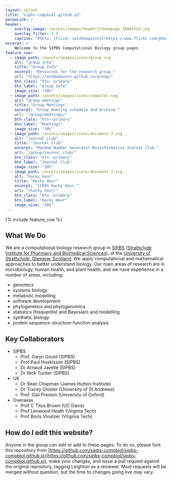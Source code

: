 ```yaml
---
layout: splash
title: "sipbs-compbiol.github.io"
permalink: /
header:
    overlay_image: /assets/images/headers/homepage_1600x524.jpg
    overlay_filter: 0.5
    caption: "Photo: [Flickr (widdowquinn)](https://www.flickr.com/photos/widdowquinn/7519465880/in/photolist-cstdqG-7K4AjU-csfgvh-cstees-cstcAY)"
excerpt: >
    Welcome to the SIPBS Computational Biology group pages
feature_row:
  - image_path: /assets/images/icons/group.svg
    alt: "group info"
    title: "Group Info"
    excerpt: "Resources for the research group."
    url: "https://widdowquinn.github.io/group/"
    btn_class: "btn--primary"
    btn_label: "Group Info"
    image_size: "30%"
  - image_path: /assets/images/icons/computer.svg
    alt: "group meetings"
    title: "Group Meetings"
    excerpt: "Group meeting schedule and archive."
    url: "/group/meetings/"
    btn_class: "btn--primary"
    btn_label: "Meetings"
    image_size: "30%"
  - image_path: /assets/images/icons/document-3.svg
    alt: "journal club"
    title: "Journal Club"
    excerpt: "Random Number Generator Bioinformatics Journal Club."
    url: "/group/journal_club/"
    btn_class: "btn--primary"
    btn_label: "Journal Club"
    image_size: "30%"
  - image_path: /assets/images/icons/document-3.svg
    alt: "hacky hour"
    title: "Hacky Hour"
    excerpt: "SIPBS Hacky Hour."
    url: "/hacky_hour/"
    btn_class: "btn--primary"
    btn_label: "Hacky Hour"
    image_size: "30%"
---
```


{% include feature_row %}

## What We Do

We are a computational biology research group in [SIPBS](https://www.strath.ac.uk/science/strathclydeinstituteofpharmacybiomedicalsciences/whatissipbs/) ([Strathclyde Institute for Pharmacy and Biomedical Sciences](https://www.strath.ac.uk/science/strathclydeinstituteofpharmacybiomedicalsciences/whatissipbs/)), at the [University of Strathclyde, Glasgow, Scotland](https://www.strath.ac.uk). We apply computational and mathematical approaches to better understand biology. Our main areas of research are in microbiology, human health, and plant health, and we have experience in a number of areas, including:

- genomics
- systems biology
- metabolic modelling
- software development
- phylogenetics and phylogenomics
- statistics (frequentist and Bayesian) and modelling
- synthetic biology
- protein sequence-structure-function analysis

## Key Collaborators

- SIPBS
  - Prof. Gwyn Gould (SIPBS)
  - Prof Paul Hoskisson (SIPBS)
  - Dr Arnaud Javelle (SIPBS)
  - Dr Nick Tucker (SIPBS)
- UK
  - Dr Sean Chapman (James Hutton Institute)
  - Dr Tracey Gloster (University of St Andrews)
  - Prof. Gail Preston (University of Oxford)
- Overaeas
  - Prof C Titus Brown (UC Davis)
  - Prof Lenwood Heath (Virginia Tech)
  - Prof Boris Vinatzer (Virginia Tech)

## How do I edit this website?

Anyone in the group can edit or add to these pages. To do so, please fork this repository from [https://github.com/sipbs-compbiol/sipbs-compbiol.github.io](https://github.com/sipbs-compbiol/sipbs-compbiol.github.io), make your changes, and issue a pull request against the original repository, tagging Leighton as a reviewer. Most requests will be merged without question, but the time to changes going live may vary.
